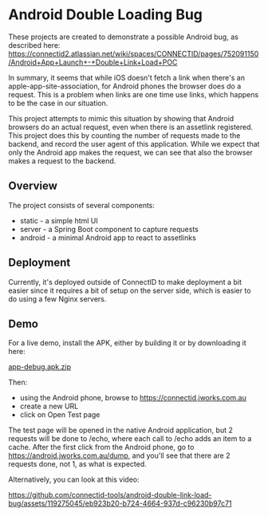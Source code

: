 # Android Double Loading Bug

These projects are created to demonstrate a possible Android bug, as described here: 
https://connectid2.atlassian.net/wiki/spaces/CONNECTID/pages/752091150/Android+App+Launch+-+Double+Link+Load+POC

In summary, it seems that while iOS doesn't fetch a link when there's an apple-app-site-association, for Android phones 
the browser does do a request. This is a problem when links are one time use links, which happens to be the case in our situation.

This project attempts to mimic this situation by showing that Android browsers do an actual request, even when there
is an assetlink registered. This project does this by counting the number of requests made to the backend, and record the user 
agent of this application. While we expect that only the Android app makes the request, we can see that also the browser 
makes a request to the backend.

## Overview

The project consists of several components:

* static - a simple html UI
* server - a Spring Boot component to capture requests
* android - a minimal Android app to react to assetlinks

## Deployment

Currently, it's deployed outside of ConnectID to make deployment a bit easier since it requires a bit of setup on the server side, 
which is easier to do using a few Nginx servers.

## Demo

For a live demo, install the APK, either by building it or by downloading it here:

[app-debug.apk.zip](https://github.com/erikpragt-connectid/android-double-link-load-bug/files/13945034/app-debug.apk.zip)

Then:
- using the Android phone, browse to https://connectid.jworks.com.au
- create a new URL
- click on Open Test page

The test page will be opened in the native Android application, but 2 requests will be done to /echo, where each
call to /echo adds an item to a cache. After the first click from the Android phone, go to https://android.jworks.com.au/dump,
and you'll see that there are 2 requests done, not 1, as what is expected.

Alternatively, you can look at this video:

https://github.com/connectid-tools/android-double-link-load-bug/assets/119275045/eb923b20-b724-4664-937d-c96230b97c71


